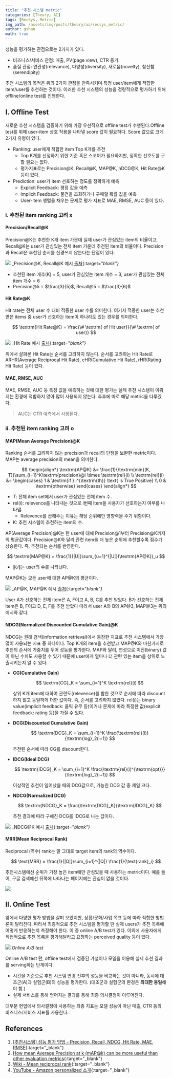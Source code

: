 ```yaml
---
title: "추천 시스템 metric"
categories: [Theory, AI]
tags: [RecSys, Metric]
img_path: /assets/img/posts/theory/ai/recsys_metric/
author: gshan
math: true
---
```


성능을 평가하는 관점으로는 2가지가 있다.
- 비즈니스/서비스 관점: 매출, PV(page view), CTR 증가.
- 품질 관점: 연관성(relevance), 다양성(diversity), 새로움(novelty), 참신함(serendipity)

추천 시스템의 목적은 위의 2가지 관점을 만족시키며 특정 user/item에게 적합한 item/user를 추천하는 것이다. 이러한 추천 시스템의 성능을 정량적으로 평가하기 위해 offline/online test를 진행한다.

## Ⅰ. Offline Test

새로운 추천 시스템을 검증하기 위해 가장 우선적으로 offline test가 수행된다.Offline test를 위해 user-item 상호 작용을 나타낼 score 값이 필요하다. Score 값으로 크게 2가지 유형이 있다.
- Ranking: user에게 적합한 item Top K개를 추천
  - Top K개를 선정하기 위한 기준 혹은 스코어가 필요하지만, 정확한 선호도를 구할 필요는 없다.
  - 평가지표로는 Precision@K, Recall@K, MAP@K, nDCG@K, Hit Rate@K 등이 있다.
- Prediction: user가 item 선호하는 정도를 정확하게 예측
  - Explicit Feedback: 평점 값을 예측
  - Implicit Feedback: 물건을 조회하거나 구매할 확률 값을 예측
  - User-item 행렬을 채우는 문제로 평가 지표로 MAE, RMSE, AUC 등이 있다.

### ⅰ. 추천된 item ranking 고려 x

#### Precision/Recall@K

Precision@K는 추천한 K개 item 가운데 실제 user가 관심있는 item의 비율이고, Recall@K는 user가 관심있는 전체 item 가운데 추천된 item의 비율이다. Precision과 Recall은 추천된 순서를 신경쓰지 않는다는 단점이 있다.

![](1.png)
_Precision@K, Recall@K 예시 [출처][1]{:target="_blank"}_

- 추천된 item 개추(K) = 5, user가 관심있는 item 개수 = 3, user가 관심있는 전체 item 개수 = 6
- Precision@5 = $\frac{3}{5}$, Recall@5 = $\frac{3}{6}$

#### Hit Rate@K

Hit rate는 전체 user 수 대비 적중한 user 수를 의미한다. 여기서 적중한 user는 추천 받은 items 중 user가 선호하는 item이 하나라도 있는 경우를 의미한다.

$$
\textrm{Hit Rate@K} = \frac{\# \textrm{ of Hit user}}{\# \textrm{ of user}}
$$

![](4.jpg)
_Hit Rate 예시 [출처][1]{:target="_blank"}_

위에서 살펴본 Hit Rate는 순서를 고려하지 않는다. 
순서를 고려하는 Hit Rate로 ARHR(Average Reciprocal Hit Rate), cHR(Cumulative Hit Rate), rHR(Rating Hit Rate) 등이 있다.

#### MAE, RMSE, AUC

MAE, RMSE, AUC 등 특정 값을 예측하는 것에 대한 평가는 실제 추천 시스템이 이뤄지는 환경에 적합하지 않아 많이 사용되지 않는다. 
추후에 따로 해당 metric을 다루겠다.

> AUC는 CTR 예측에서 사용된다.


### ⅱ. 추천된 item ranking 고려 o

#### MAP(Mean Average Precision)@K

Ranking 순서를 고려하지 않는 precision과 recall의 단점을 보완한 metric이다. MAP는 average precision의 mean을 의미한다.

$$
\begin{align*}
\textrm{AP@K} &= \frac{1}{\textrm{min}(K, T)}\sum_{i=1}^K\textrm{precision}@i \times \textrm{rel}(i) \\  
\textrm{rel}(i) &= 
  \begin{cases}
    1 & \textrm{if } i^{\textrm{th}} \text{ is True Positive} \\
    0 & \textrm{otherwise} 
  \end{cases}
\end{align*}
$$

- $T$: 전체 item set에서 user가 관심있는 전체 item 수.
- $\text{rel}(i)$: relevence를 나타내는 것으로 $i$번째 item을 사용자가 선호하는지 여부를 나타냄.
  - Relevence를 곱해주는 이유는 해당 순위에만 영향력을 주기 위함이다.
- $\textrm{K}$: 추천 시스템이 추천하는 item의 수.

AP(Average Precision)@K는 한 user에 대해 Precision@1부터 Precision@K까지의 평균값이다. Precision@K와 달리 관련 item을 더 높은 순위에 추천할수록 점수가 상승한다. 즉, <span class="text-color-yellow">추천되는 순서를 반영</span>한다.

$$
\textrm{MAP@K} = \frac{1}{|U|}\sum_{u=1}^{|U|}(\textrm{AP@K})_u
$$

- $\|U\|$는 user의 수를 나타낸다.

MAP@K는 모든 user에 대한 AP@K의 평균이다.

![](2.jpg)
_AP@K, MAP@K 예시 [출처][1]{:target="_blank"}_

User A가 선호하는 전체 item은 A, F이고 A, B, C를 추천 받았다. B가 선호하는 전체 item은 B, F이고 D, E, F를 추천 받았다 따라서 user A와 B의 AP@3, MAP@3는 위의 예시와 같다.

#### NDCG(Normalized Discounted Cumulative Gain)@K

NDCG는 원래 검색(information retrieval)에서 등장한 지표로 추천 시스템에서 가장 많이 사용되는 지표 중 하나이다. Top K개의 item을 추천받고 MAP@K와 마찬가지로 추천의 순서에 가중치를 두어 성능을 평가한다. MAP와 달리, 연성으로 이진(binary) 값이 아닌 수치도 사용할 수 있기 때문에 user에게 얼마나 더 관련 있는 item을 상위로 노출시키는지 알 수 있다.

- **CG(Cumulative Gain)**

  $$
  \textrm{CG}_K = \sum_{i=1}^K \textrm{rel}(i)
  $$
  
  상위 K개 item에 대하여 관련도(relevence)를 합한 것으로 순서에 따라 discount하지 않고 동일하게 더한 값이다. 즉, 순서를 고려하지 않았다. rel($i$)는 binary value(implicit feedback: 클릭 유무 등)이거나 문제에 따라 특정한 값(explicit feedback: rating 등)을 가질 수 있다.

- **DCG(Discounted Cumulative Gain)**

  $$
  \textrm{DCG}_K = \sum_{i=1}^K \frac{\textrm{rel}(i)}{\textrm{log}_2(i+1)}
  $$

  추천된 순서에 따라 CG를 discount한다.

- **IDCG(Ideal DCG)**

  $$
  \textrm{IDCG}_K = \sum_{i=1}^K \frac{\textrm{rel}(i)^{\textrm{opt}}}{\textrm{log}_2(i+1)}
  $$

  이상적인 추천이 일어났을 때의 DCG값으로, 가능한 DCG 값 중 제일 크다.

- **NDCG(Normalized DCG)**

  $$
  \textrm{NDCG}_K = \frac{\textrm{DCG}_K}{\textrm{IDCG}_K}
  $$

  추천 결과에 따라 구해진 DCG를 IDCG로 나눈 값이다.

![](3.jpg)
_NDCG@K 예시 [출처][1]{:target="_blank"}_


#### MRR(Mean Reciprocal Rank)

Reciprocal (역수) rank는 말 그대로 target item의 rank의 역수이다.

$$
\text{MRR} = \frac{1}{|Q|}\sum_{i=1}^{|Q|} \frac{1}{\text{rank}_i}
$$

추천시스템에선 순위가 가장 높은 item에만 관심있을 때 사용하는 metric이다.
예를 들어, 구글 검색에선 뒤쪽에 나타나는 페이지에는 관심이 없을 것이다.

![](6.jpg)


## Ⅱ. Online Test

앞에서 다양한 평가 방법을 살펴 보았지만, 상황/문화/사업 목표 등에 따라 적합한 방법론이 달리진다. 따라서 최종적으로 추천 시스템을 평가할 땐 실제 users가 추천 목록에 어떻게 반응하는지 측정해야 한다. 이 중 online A/B test가 있다. 이외에 사용자에게 직접적으로 추천 목록을 평가해달라고 요청하는 perceived quality 등이 있다.

![](5.jpg)
_Online A/B test_

Online A/B test 란, offline test에서 검증된 가설이나 모델을 이용해 실제 추천 결과를 serving하는 단계이다.
- 시간을 기준으로 추천 시스템 변경 전후의 성능을 비교하는 것이 아니라, 동시에 대조군(A)과 실험군(B)의 성능을 평가한다. (대조군과 실험군의 환경은 **최대한 동일**해야 함.)
- 실제 서비스를 통해 얻어지는 결과를 통해 최종 의사결정이 이루어진다.

대부분 현업에서 의사결정에 사용하는 최종 지표는 모델 성능이 아닌 매출, CTR 등의 비즈니스/서비스 지표를 사용한다.

## References

1. [[추천시스템] 성능 평가 방법 - Precision, Recall, NDCG, Hit Rate, MAE, RMSE][1]{:target="_blank"}
2. [How mean Average Precision at k (mAP@k) can be more useful than other evaluation metrics][2]{:target="_blank"}
3. [Wiki - Mean reciprocal rank][3]{:target="_blank"}
4. [YouTube - Amazon personalized 소개][4]{:target="_blank"}

[1]: https://sungkee-book.tistory.com/11
[2]: https://medium.com/@misty.mok/how-mean-average-precision-at-k-map-k-can-be-more-useful-than-other-evaluation-metrics-6881e0ee21a9
[3]: https://en.wikipedia.org/wiki/Mean_reciprocal_rank
[4]: https://www.youtube.com/watch?v=Och2ml4mB0s
